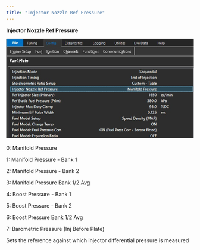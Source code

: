 ```yaml
---
title: "Injector Nozzle Ref Pressure"
---
```


**Injector Nozzle Ref Pressure**


![Image](</img/Config Fuel4.jpg>)


&#48;: Manifold Pressure

&#49;: Manifold Pressure - Bank 1

&#50;: Manifold Pressure - Bank 2

&#51;: Manifold Pressure Bank 1/2 Avg

&#52;: Boost Pressure - Bank 1

&#53;: Boost Pressure - Bank 2

&#54;: Boost Pressure Bank 1/2 Avg

&#55;: Barometric Pressure (Inj Before Plate)


Sets the reference against which injector differential pressure is measured

